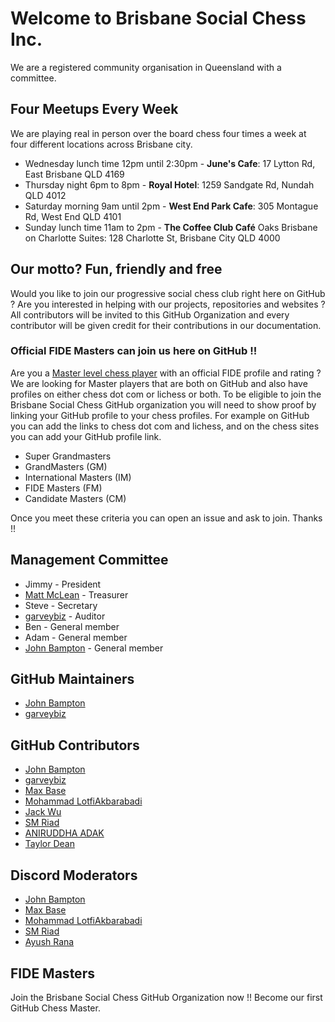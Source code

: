 # Welcome to Brisbane Social Chess Inc.

We are a registered community organisation in Queensland with a committee.

## Four Meetups Every Week

We are playing real in person over the board chess four times a week at four different locations across Brisbane city.

- Wednesday lunch time 12pm until 2:30pm - **June's Cafe**: 17 Lytton Rd, East Brisbane QLD 4169
- Thursday night 6pm to 8pm - **Royal Hotel**: 1259 Sandgate Rd, Nundah QLD 4012
- Saturday morning 9am until 2pm - **West End Park Cafe**: 305 Montague Rd, West End QLD 4101
- Sunday lunch time 11am to 2pm - **The Coffee Club Café** Oaks Brisbane on Charlotte Suites: 128 Charlotte St, Brisbane City QLD 4000

## Our motto? Fun, friendly and free

Would you like to join our progressive social chess club right here on GitHub ? Are you interested in helping with our
projects, repositories and websites ? All contributors will be invited to this GitHub Organization and every contributor will be
given credit for their contributions in our documentation.

### Official FIDE Masters can join us here on GitHub !!

Are you a [Master level chess player](https://en.wikipedia.org/wiki/Chess_rating_system)
with an official FIDE profile and rating ? We are looking for Master players that are both
on GitHub and also have profiles on either chess dot com or lichess or both. To be eligible
to join the Brisbane Social Chess GitHub organization you will need to show proof by linking
your GitHub profile to your chess profiles. For example on GitHub you can add the links to
chess dot com and lichess, and on the chess sites you can add your GitHub profile link.

- Super Grandmasters
- GrandMasters (GM)
- International Masters (IM)
- FIDE Masters (FM)
- Candidate Masters (CM)

Once you meet these criteria you can open an issue and ask to join. Thanks !!

## Management Committee

- Jimmy - President
- [Matt McLean](https://github.com/EmikoAlice497) - Treasurer
- Steve - Secretary
- [garveybiz](https://github.com/garveybiz) - Auditor
- Ben - General member
- Adam - General member
- [John Bampton](https://github.com/jbampton) - General member

## GitHub Maintainers

- [John Bampton](https://github.com/jbampton)
- [garveybiz](https://github.com/garveybiz)

## GitHub Contributors

- [John Bampton](https://github.com/jbampton)
- [garveybiz](https://github.com/garveybiz)
- [Max Base](https://github.com/BaseMax)
- [Mohammad LotfiAkbarabadi](https://github.com/pedramcvx1)
- [Jack Wu](https://github.com/jackneer)
- [SM Riad](https://github.com/smriad)
- [ANIRUDDHA ADAK](https://github.com/aniruddhaadak80)
- [Taylor Dean](https://github.com/TylrDn)

## Discord Moderators

- [John Bampton](https://github.com/jbampton)
- [Max Base](https://github.com/BaseMax)
- [Mohammad LotfiAkbarabadi](https://github.com/pedramcvx1)
- [SM Riad](https://github.com/smriad)
- [Ayush Rana](https://github.com/ayushrana182)

## FIDE Masters

Join the Brisbane Social Chess GitHub Organization now !! Become our
first GitHub Chess Master.
